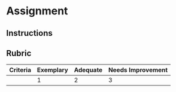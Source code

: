 # Assignment

## Instructions



## Rubric

| Criteria | Exemplary | Adequate | Needs Improvement |
| -------- | --------- | -------- | ----------------- |
|          |  1        |   2       |  3              |
